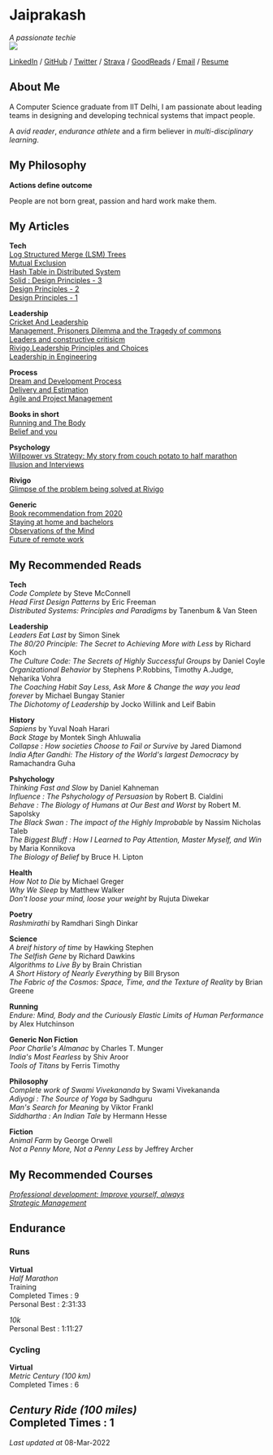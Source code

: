 # Jaiprakash

_A passionate techie_ <br>
![](https://user-images.githubusercontent.com/19921950/113431605-a2a82380-93f9-11eb-83cf-127d8f1cbe6c.jpg)

 [LinkedIn](http://linkedin.techiejai.com) / [GitHub](http://github.techiejai.com) / [Twitter](http://twitter.techiejai.com) / [Strava](http://strava.techiejai.com) / [GoodReads](http://goodreads.techiejai.com/) / [Email](mailto:techiejaiprakash@gmail.com) / [Resume](http://resume.techiejai.com)

## About Me

A Computer Science graduate from IIT Delhi, I am passionate about leading teams in designing and developing technical systems that impact people.

A _avid reader_, _endurance athlete_ and a firm believer in _multi-disciplinary learning_.

## My Philosophy

**Actions define outcome** <br>

People are not born great, passion and hard work make them.

<!-- ##My Projects
**Tech**


**Leadership**<br>
Adoption of Agile methodology. -->



## My Articles
**Tech**<br>
[Log Structured Merge (LSM) Trees](https://medium.com/codex/understanding-log-structured-merge-lsm-trees-c4a0039f17a8)<br>
[Mutual Exclusion](https://medium.com/swlh/mutual-exclusion-8ee27ea772c0)<br>
[Hash Table in Distributed System](https://techiejai.medium.com/hash-tables-in-distributed-system-52dac98801ae)<br>
[Solid : Design Principles - 3](https://techiejaiprakash.wordpress.com/2020/05/27/design-principles-3/amp/) <br>
[Design Principles - 2](https://techiejaiprakash.wordpress.com/2020/04/30/design-principles-2/amp/)<br>
[Design Principles - 1](https://techiejaiprakash.wordpress.com/2020/04/28/design-principles-1/)<br>

**Leadership**<br>
[Cricket And Leadership](https://techiejai.medium.com/cricket-and-leadership-e8d9c0d0026c)<br>
[Management, Prisoners Dilemma and the Tragedy of commons](https://techiejai.medium.com/management-prisoners-dilemma-and-the-tragedy-of-the-commons-278b533094f6)<br>
[Leaders and constructive critisicm](https://www.linkedin.com/pulse/leaders-constructive-criticism-jaiprakash-choudhary/)<br>
[Rivigo,Leadership Principles and Choices](https://www.linkedin.com/pulse/rivigo-leadership-principles-choices-jaiprakash-choudhary/)<br>
[Leadership in Engineering](https://www.linkedin.com/pulse/leadership-engineering-jaiprakash-choudhary/) <br>

**Process**<br>
[Dream and Development Process](https://techiejaiprakash.wordpress.com/2020/06/25/dream-and-development-process/) <br>
[Delivery and Estimation](https://techiejai.medium.com/delivery-and-estimation-eeb704677dfc)<br>
[Agile and Project Management](https://www.linkedin.com/pulse/agile-project-management-jaiprakash-choudhary/) <br>

**Books in short**<br>
[Running and The Body](https://techiejai.medium.com/running-and-the-body-7f5bc024a765)<br>
[Belief and you](https://techiejai.medium.com/belief-and-you-819e39ba4f7a)<br>


**Psychology**<br>
[Willpower vs Strategy: My story from couch potato to half marathon](https://techiejai.medium.com/willpower-vs-strategy-my-story-from-couch-potato-to-half-marathon-what-it-means-in-leadership-7d2d1a037398)<br>
[Illusion and Interviews](https://techiejai.medium.com/illusions-and-interviews-84f9aaf38920)<br>

**Rivigo**<br>
[Glimpse of the problem being solved at Rivigo](https://www.linkedin.com/pulse/glimpse-problems-being-solved-rivigo-jaiprakash-choudhary/)<br>

**Generic**<br>
[Book recommendation from 2020](https://techiejai.medium.com/recommendation-books-read-in-2020-d19b78a0da88)<br>
[Staying at home and bachelors](https://www.linkedin.com/pulse/staying-home-bachelors-jaiprakash-choudhary/) <br>
[Observations of the Mind](https://www.linkedin.com/pulse/observations-mind-jaiprakash-choudhary/) <br>
[Future of remote work](https://techiejai.medium.com/future-of-remote-work-710d5f27d1ff) <br>

## My Recommended Reads
**Tech**<br>
_Code Complete_ by Steve McConnell<br>
_Head First Design Patterns_ by Eric Freeman<br>
_Distributed Systems: Principles and Paradigms_ by Tanenbum & Van Steen<br>

**Leadership**<br>
_Leaders Eat Last_ by Simon Sinek<br>
_The 80/20 Principle: The Secret to Achieving More with Less_ by Richard Koch<br>
_The Culture Code: The Secrets of Highly Successful Groups_ by Daniel Coyle<br>
_Organizational Behavior_ by Stephens P.Robbins, Timothy A.Judge, Neharika Vohra<br>
_The Coaching Habit Say Less, Ask More & Change the way you lead forever_ by Michael Bungay Stanier <br>
_The Dichotomy of Leadership_ by Jocko Willink and Leif Babin <br>

**History**<br>
_Sapiens_ by Yuval Noah Harari<br>
_Back Stage_ by Montek Singh Ahluwalia<br>
_Collapse : How societies Choose to Fail or Survive_ by Jared Diamond<br>
_India After Gandhi: The History of the World's largest Democracy_ by Ramachandra Guha<br>

**Pshychology**<br>
_Thinking Fast and Slow_ by Daniel Kahneman<br>
_Influence : The Pshychology of Persuasion_ by Robert B. Cialdini<br>
_Behave : The Biology of Humans at Our Best and Worst_ by Robert M. Sapolsky<br>
_The Black Swan : The impact of the Highly Improbable_ by Nassim Nicholas Taleb<br>
_The Biggest Bluff : How I Learned to Pay Attention, Master Myself, and Win_ by Maria Konnikova<br> 
_The Biology of Belief_ by Bruce H. Lipton<br>

**Health**<br>
_How Not to Die_ by Michael Greger<br>
_Why We Sleep_ by Matthew Walker<br>
_Don't loose your mind, loose your weight_ by Rujuta Diwekar <br>

**Poetry**<br>
_Rashmirathi_ by Ramdhari Singh Dinkar<br>

**Science**<br>
_A breif history of time_ by Hawking Stephen<br>
_The Selfish Gene_ by Richard Dawkins<br>
_Algorithms to Live By_ by Brain Christian<br>
_A Short History of Nearly Everything_ by Bill Bryson<br>
_The Fabric of the Cosmos: Space, Time, and the Texture of Reality_ by Brian Greene<br>

**Running**<br>
_Endure: Mind, Body and the Curiously Elastic Limits of Human Performance_ by Alex Hutchinson<br>

**Generic Non Fiction**<br>
_Poor Charlie's Almanac_ by Charles T. Munger<br>
_India's Most Fearless_ by Shiv Aroor<br>
_Tools of Titans_ by Ferris Timothy<br>

**Philosophy**<br>
_Complete work of Swami Vivekananda_ by Swami Vivekananda<br>
_Adiyogi : The Source of Yoga_ by Sadhguru<br>
_Man's Search for Meaning_ by Viktor Frankl<br>
_Siddhartha : An Indian Tale_ by Hermann Hesse<br>

**Fiction**<br>
_Animal Farm_ by George Orwell<br>
_Not a Penny More, Not a Penny Less_ by Jeffrey Archer<br>


## My Recommended Courses
[_Professional development: Improve yourself, always_](https://www.coursera.org/learn/professional-development-improve-yourself/home/welcome)<br>
[_Strategic Management_](https://www.coursera.org/learn/strategic-management/home/welcome)<br>

## Endurance<br>

### Runs<br>
**Virtual**<br>
_Half Marathon_ <br>
Training <br>
Completed Times : 9 <br>
Personal Best : 2:31:33 <br>

_10k_ <br>
Personal Best : 1:11:27 <br>

### Cycling<br>
**Virtual**<br>
_Metric Century (100 km)_<br>
Completed Times : 6<br>

_Century Ride (100 miles)_<br>
Completed Times : 1<br>
---
_Last updated at_ 08-Mar-2022
